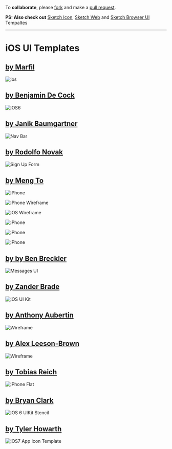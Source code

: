 To **collaborate**, please [fork](https://github.com/nvk/sketch-ios/fork_select) and make a [pull request](https://github.com/nvk/sketch-ios/pull/new/master).

**PS: Also check out** [Sketch Icon](https://github.com/nvk/sketch-icons), [Sketch Web](https://github.com/nvk/sketch-web) and [Sketch Browser UI](https://github.com/nvk/sketch-browsers-ui) Tempaltes

---

# iOS UI Templates #

## [by Marfil](http://www.mmarfil.com/)
![ios](https://raw.github.com/nvk/sketch-ios/master/iPhone%20iOS%20UI%20Template.sketch/QuickLook/Thumbnail.png)


## [by Benjamin De Cock](http://dribbble.com/shots/829306-iOS-6-Template)
![iOS6](https://raw.github.com/nvk/sketch-ios/master/ios6-template.sketch/QuickLook/Thumbnail.png)


## [by Janik Baumgartner](http://dribbble.com/shots/949700-Navigation-Bars)
![Nav Bar](https://raw.github.com/nvk/sketch-ios/master/navigation.sketch/QuickLook/Thumbnail.png)

## [by Rodolfo Novak](http://rodolfonovak.com)
![Sign Up Form](https://raw.github.com/nvk/sketch-ios/master/sign-up-form.sketch/QuickLook/Thumbnail.png)

## [by Meng To](http://mengto.com)
![iPhone](https://raw.github.com/nvk/sketch-ios/master/iPhone.sketch/QuickLook/Thumbnail.png)

![iPhone Wireframe](https://raw.github.com/nvk/sketch-ios/master/iPhone-Wireframe.sketch/QuickLook/Thumbnail.png)

![iOS Wireframe](https://raw.github.com/nvk/sketch-ios/master/iOS-Wireframe.sketch/QuickLook/Thumbnail.png)

![iPhone](https://raw.github.com/nvk/sketch-ios/master/Wireframe-iPhone-Beige.sketch/QuickLook/Thumbnail.png)

![iPhone](https://raw.github.com/nvk/sketch-ios/master/Wireframe-iPhone-Blueprint.sketch/QuickLook/Thumbnail.png)

![iPhone](https://raw.github.com/nvk/sketch-ios/master/Wireframe-iPhone-DarkBlue.sketch/QuickLook/Thumbnail.png)


## [by by Ben Breckler](http://dribbble.com/shots/540655-iOS-Message-UI-made-with-Sketch-2)
![Messages UI](https://raw.github.com/nvk/sketch-ios/master/iOS_Message_UI.sketch/QuickLook/Thumbnail.jpg)


## [by Zander Brade](http://zanderbrade.com/posts/ios6)
![iOS UI Kit](https://raw.github.com/nvk/sketch-ios/master/ios6.sketch/QuickLook/Thumbnail.png)

## [by Anthony Aubertin](http://www.anthonyaubertin.com/wireframe/) ##

![Wireframe](https://raw.github.com/nvk/sketch-ios/master/iphone-wireframe-uikit.sketch/QuickLook/Thumbnail.png)


## [by Alex Leeson-Brown](http://manyangl.es/2013/03/sketch-device-wireframes) ##

![Wireframe](https://raw.github.com/nvk/sketch-ios/master/sketchDeviceWireframes.sketch/QuickLook/Thumbnail.png)

## [by Tobias Reich](http://electerious.com/)

![iPhone Flat](https://raw.github.com/nvk/sketch-ios/master/iPhone-Flat.sketch/QuickLook/Thumbnail.png)

## [by Bryan Clark](www.bryanjclark.com/)
![iOS 6 UIKit Stencil](http://f.cl.ly/items/1n3P2t2q0a102t1O2O3t/iOS%206%20UIKit%20Stencil%20-%20Bryan%20Clark%2010.57.45%20AM.png)

## [by Tyler Howarth](http://dribbble.com/shots/1128493-iOS7-App-Icon-Template-Sketch?list=following)
![iOS7 App Icon Template](https://github.com/nvk/sketch-ios/blob/master/ios7_icon_template.sketch/QuickLook/Preview.png?raw=true)

